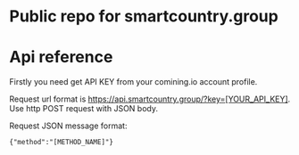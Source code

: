 Public repo for smartcountry.group
=======

Api reference
=======

Firstly you need get API KEY from your comining.io account profile.

Request url format is https://api.smartcountry.group/?key=[YOUR_API_KEY]. Use http POST request with JSON body.

Request JSON message format:

```
{"method":"[METHOD_NAME]"}
```